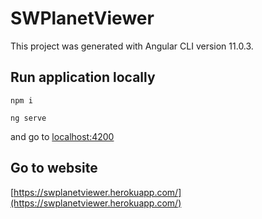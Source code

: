 # SWPlanetViewer
This project was generated with Angular CLI version 11.0.3.

## Run application locally
```npm i```  

```ng serve```

and go to [localhost:4200](localhost:4200)

## Go to website
[https://swplanetviewer.herokuapp.com/](https://swplanetviewer.herokuapp.com/)
